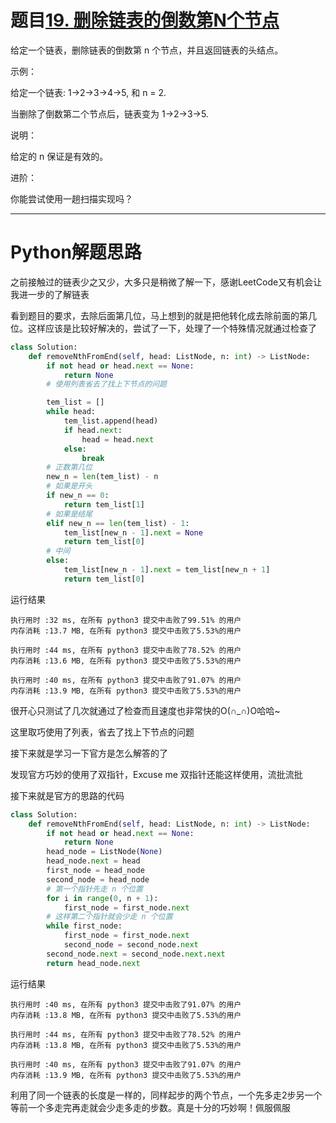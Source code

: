 # 题目[19. 删除链表的倒数第N个节点](https://leetcode-cn.com/problems/remove-nth-node-from-end-of-list/)

给定一个链表，删除链表的倒数第 n 个节点，并且返回链表的头结点。

示例：

给定一个链表: 1->2->3->4->5, 和 n = 2.

当删除了倒数第二个节点后，链表变为 1->2->3->5.

说明：

给定的 n 保证是有效的。

进阶：

你能尝试使用一趟扫描实现吗？

*****

# Python解题思路

之前接触过的链表少之又少，大多只是稍微了解一下，感谢LeetCode又有机会让我进一步的了解链表

看到题目的要求，去除后面第几位，马上想到的就是把他转化成去除前面的第几位。这样应该是比较好解决的，尝试了一下，处理了一个特殊情况就通过检查了

```python
class Solution:
    def removeNthFromEnd(self, head: ListNode, n: int) -> ListNode:
        if not head or head.next == None:
            return None
        # 使用列表省去了找上下节点的问题

        tem_list = []
        while head:
            tem_list.append(head)
            if head.next:
                head = head.next
            else:
                break
        # 正数第几位
        new_n = len(tem_list) - n
        # 如果是开头
        if new_n == 0:
            return tem_list[1]
        # 如果是结尾
        elif new_n == len(tem_list) - 1:
            tem_list[new_n - 1].next = None
            return tem_list[0]
        # 中间
        else:
            tem_list[new_n - 1].next = tem_list[new_n + 1]
            return tem_list[0]
```

运行结果

```
执行用时 :32 ms, 在所有 python3 提交中击败了99.51% 的用户
内存消耗 :13.7 MB, 在所有 python3 提交中击败了5.53%的用户

执行用时 :44 ms, 在所有 python3 提交中击败了78.52% 的用户
内存消耗 :13.6 MB, 在所有 python3 提交中击败了5.53%的用户

执行用时 :40 ms, 在所有 python3 提交中击败了91.07% 的用户
内存消耗 :13.9 MB, 在所有 python3 提交中击败了5.53%的用户
```

很开心只测试了几次就通过了检查而且速度也非常快的O(∩_∩)O哈哈~

这里取巧使用了列表，省去了找上下节点的问题

接下来就是学习一下官方是怎么解答的了

发现官方巧妙的使用了双指针，Excuse me 双指针还能这样使用，流批流批

接下来就是官方的思路的代码

```python
class Solution:
    def removeNthFromEnd(self, head: ListNode, n: int) -> ListNode:
        if not head or head.next == None:
            return None
        head_node = ListNode(None)
        head_node.next = head
        first_node = head_node
        second_node = head_node
        # 第一个指针先走 n 个位置
        for i in range(0, n + 1):
            first_node = first_node.next
        # 这样第二个指针就会少走 n 个位置
        while first_node:
            first_node = first_node.next
            second_node = second_node.next 
        second_node.next = second_node.next.next
        return head_node.next
```

运行结果

```
执行用时 :40 ms, 在所有 python3 提交中击败了91.07% 的用户
内存消耗 :13.8 MB, 在所有 python3 提交中击败了5.53%的用户

执行用时 :44 ms, 在所有 python3 提交中击败了78.52% 的用户
内存消耗 :13.8 MB, 在所有 python3 提交中击败了5.53%的用户

执行用时 :40 ms, 在所有 python3 提交中击败了91.07% 的用户
内存消耗 :13.9 MB, 在所有 python3 提交中击败了5.53%的用户
```

利用了同一个链表的长度是一样的，同样起步的两个节点，一个先多走2步另一个等前一个多走完再走就会少走多走的步数。真是十分的巧妙啊！佩服佩服